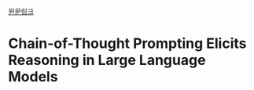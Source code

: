 [원문링크](https://arxiv.org/abs/2201.11903)


# Chain-of-Thought Prompting Elicits Reasoning in Large Language Models

